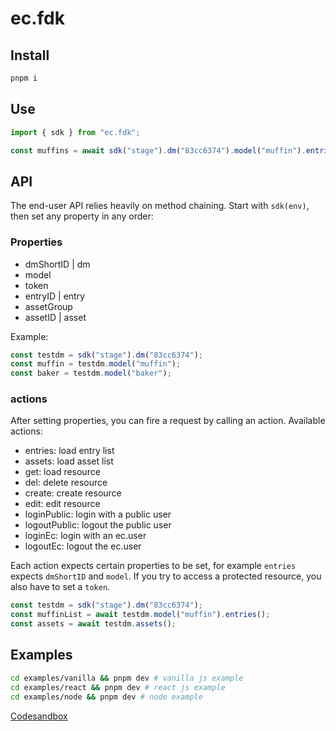 # ec.fdk

## Install

```sh
pnpm i
```

## Use

```js
import { sdk } from "ec.fdk";

const muffins = await sdk("stage").dm("83cc6374").model("muffin").entries();
```

## API

The end-user API relies heavily on method chaining. Start with `sdk(env)`, then set any property in any order:

### Properties

- dmShortID | dm
- model
- token
- entryID | entry
- assetGroup
- assetID | asset

Example:

```js
const testdm = sdk("stage").dm("83cc6374");
const muffin = testdm.model("muffin");
const baker = testdm.model("baker");
```

### actions

After setting properties, you can fire a request by calling an action. Available actions:

- entries: load entry list
- assets: load asset list
- get: load resource
- del: delete resource
- create: create resource
- edit: edit resource
- loginPublic: login with a public user
- logoutPublic: logout the public user
- loginEc: login with an ec.user
- logoutEc: logout the ec.user

Each action expects certain properties to be set, for example `entries` expects `dmShortID` and `model`.
If you try to access a protected resource, you also have to set a `token`.

```js
const testdm = sdk("stage").dm("83cc6374");
const muffinList = await testdm.model("muffin").entries();
const assets = await testdm.assets();
```

## Examples

```sh
cd examples/vanilla && pnpm dev # vanilla js example
cd examples/react && pnpm dev # react js example
cd examples/node && pnpm dev # node example
```

[Codesandbox](https://codesandbox.io/s/ec-fdk-demo-lmzsl4?file=/src/index.mjs)
